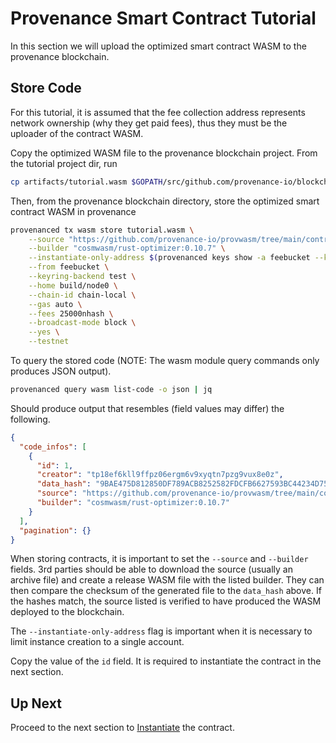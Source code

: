 # Provenance Smart Contract Tutorial

In this section we will upload the optimized smart contract WASM to the provenance blockchain.

## Store Code

For this tutorial, it is assumed that the fee collection address represents network ownership
(why they get paid fees), thus they must be the uploader of the contract WASM.

Copy the optimized WASM file to the provenance blockchain project. From the tutorial project dir,
run

```bash
cp artifacts/tutorial.wasm $GOPATH/src/github.com/provenance-io/blockchain
```

Then, from the provenance blockchain directory, store the optimized smart contract WASM in
provenance

```bash
provenanced tx wasm store tutorial.wasm \
    --source "https://github.com/provenance-io/provwasm/tree/main/contracts/tutorial" \
    --builder "cosmwasm/rust-optimizer:0.10.7" \
    --instantiate-only-address $(provenanced keys show -a feebucket --keyring-backend test --home build/node0 --testnet) \
    --from feebucket \
    --keyring-backend test \
    --home build/node0 \
    --chain-id chain-local \
    --gas auto \
    --fees 25000nhash \
    --broadcast-mode block \
    --yes \
    --testnet
```

To query the stored code (NOTE: The wasm module query commands only produces JSON output).

```bash
provenanced query wasm list-code -o json | jq
```

Should produce output that resembles (field values may differ) the following.

```json
{
  "code_infos": [
    {
      "id": 1,
      "creator": "tp18ef6kll9ffpz06ergm6v9xyqtn7pzg9vux8e0z",
      "data_hash": "9BAE475D812850DF789ACB8252582FDCFB6627593BC44234D75F6002E48DFFD5",
      "source": "https://github.com/provenance-io/provwasm/tree/main/contracts/tutorial",
      "builder": "cosmwasm/rust-optimizer:0.10.7"
    }
  ],
  "pagination": {}
}
```

When storing contracts, it is important to set the `--source` and `--builder` fields. 3rd parties
should be able to download the source (usually an archive file) and create a release WASM file with
the listed builder. They can then compare the checksum of the generated file to the `data_hash`
above. If the hashes match, the source listed is verified to have produced the WASM deployed to the
blockchain.

The `--instantiate-only-address` flag is important when it is necessary to limit instance creation
to a single account.

Copy the value of the `id` field. It is required to instantiate the contract in the next section.

## Up Next

Proceed to the next section to [Instantiate](10-instantiate.md) the contract.
